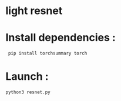 # light resnet

# Install dependencies : 

`` pip install torchsummary torch``

# Launch : 

`` python3 resnet.py ``